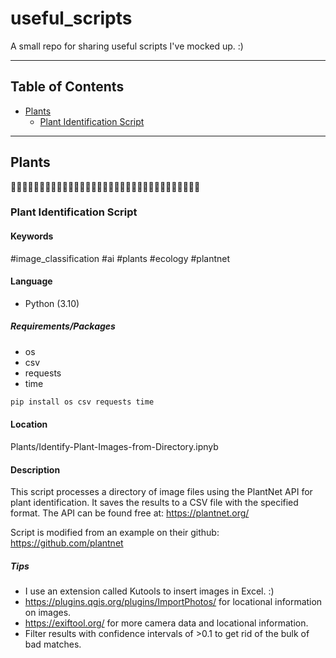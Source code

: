 # useful_scripts
A small repo for sharing useful scripts I've mocked up. :)

---

## Table of Contents
- [Plants](#Plants)
    - [Plant Identification Script](#Plant-Identification-Script)

---

## Plants
🌿🌿🌿🌿🌿🌿🌿🌿🌿🌿🌿🌿🌿🌿🌿🌿🌿🌿🌿🌿🌿🌿🌿🌿🌿🌿🌿🌿🌿🌿🌿🌿🌿

### Plant Identification Script 
#### Keywords
#image_classification #ai #plants #ecology #plantnet

#### Language
- Python (3.10)

##### Requirements/Packages
- os
- csv
- requests
- time

```python
pip install os csv requests time
```

#### Location
Plants/Identify-Plant-Images-from-Directory.ipnyb

#### Description
This script processes a directory of image files using the PlantNet API for plant identification. It saves the results to a CSV file with the specified format. The API can be found free at: https://plantnet.org/

Script is modified from an example on their github: https://github.com/plantnet

##### Tips
- I use an extension called Kutools to insert images in Excel. :)
- https://plugins.qgis.org/plugins/ImportPhotos/ for locational information on images.
- https://exiftool.org/ for more camera data and locational information.
- Filter results with confidence intervals of >0.1 to get rid of the bulk of bad matches.

